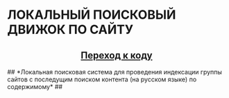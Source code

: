 # **ЛОКАЛЬНЫЙ ПОИСКОВЫЙ ДВИЖОК ПО САЙТУ**
<h2 align="center"><a href="https://github.com/vadimsa3/searchengine/tree/master/src/main/java/searchengine" target="_blank">Переход к коду</a></h2>
## *Локальная поисковая система для проведения индексации группы сайтов с последущим поиском контента (на русском языке) по содержимому* ##


